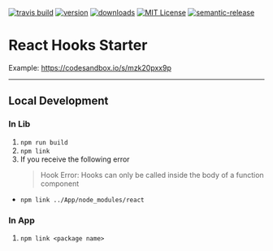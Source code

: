 [![travis build](https://img.shields.io/travis/aaronccasanova/react-hooks-starter.svg?style=flat-square)](https://travis-ci.org/aaronccasanova/react-hooks-starter)
[![version](https://img.shields.io/npm/v/react-hooks-starter.svg?style=flat-square)](http://npm.im/react-hooks-starter)
[![downloads](https://img.shields.io/npm/dm/react-hooks-starter.svg?style=flat-square)](http://npm-stat.com/charts.html?package=react-hooks-starter&from=2019-03-10)
[![MIT License](https://img.shields.io/npm/l/react-hooks-starter.svg?style=flat-square)](http://opensource.org/licenses/MIT)
[![semantic-release](https://img.shields.io/badge/%20%20%F0%9F%93%A6%F0%9F%9A%80-semantic--release-e10079.svg?style=flat-square)](https://github.com/semantic-release/semantic-release)

# React Hooks Starter

Example: https://codesandbox.io/s/mzk20pxx9p

---

## Local Development

### In Lib

1. `npm run build`
1. `npm link`
1. If you receive the following error
   > Hook Error: Hooks can only be called inside the body of a function
   > component

- `npm link ../App/node_modules/react`

### In App

1. `npm link <package name>`
